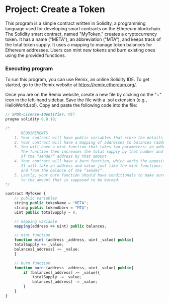 # Project: Create a Token

This program is a simple contract written in Solidity, a programming language used for developing smart contracts on the Ethereum blockchain. The Solidity smart contract, named "MyToken," creates a cryptocurrency token. It has a name ("META"), an abbreviation ("MTA"), and keeps track of the total token supply. It uses a mapping to manage token balances for Ethereum addresses. Users can mint new tokens and burn existing ones using the provided functions.

### Executing program

To run this program, you can use Remix, an online Solidity IDE. To get started, go to the Remix website at https://remix.ethereum.org/.

Once you are on the Remix website, create a new file by clicking on the "+" icon in the left-hand sidebar. Save the file with a .sol extension (e.g., HelloWorld.sol). Copy and paste the following code into the file:

```javascript
// SPDX-License-Identifier: MIT
pragma solidity 0.8.18;

/*
       REQUIREMENTS
    1. Your contract will have public variables that store the details about your coin (Token Name, Token Abbrv., Total Supply)
    2. Your contract will have a mapping of addresses to balances (address => uint)
    3. You will have a mint function that takes two parameters: an address and a value. 
       The function then increases the total supply by that number and increases the balance 
       of the “sender” address by that amount
    4. Your contract will have a burn function, which works the opposite of the mint function, as it will destroy tokens. 
       It will take an address and value just like the mint functions. It will then deduct the value from the total supply 
       and from the balance of the “sender”.
    5. Lastly, your burn function should have conditionals to make sure the balance of "sender" is greater than or equal 
       to the amount that is supposed to be burned.
*/

contract MyToken {
    // public variables 
    string public tokenName = "META";
    string public tokenAbbrv = "MTA";
    uint public totalSupply = 0;

    // mapping variable 
    mapping(address => uint) public balances;

    // mint function
    function mint (address _address, uint _value) public{
    totalSupply += _value;
    balances[_address] += _value;
    }

    // burn function
    function burn (address _address, uint _value) public{
        if (balances[_address] >= _value){
            totalSupply -= _value;
            balances[_address] -= _value;
        }
    }
}

```
